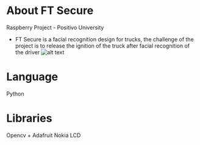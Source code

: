 # About FT Secure
Raspberry Project - Positivo University
- FT Secure is a facial recognition design for trucks, the challenge of the project is to release the ignition of the truck after facial recognition of the driver
![alt text](https://raw.githubusercontent.com/victorcezario/positivo-ft-secure/master/Logo.PNG)
# Language
Python

# Libraries
Opencv + Adafruit Nokia LCD
